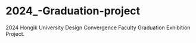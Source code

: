 # 2024_-Graduation-project
2024 Hongik University Design Convergence Faculty Graduation Exhibition Project.
